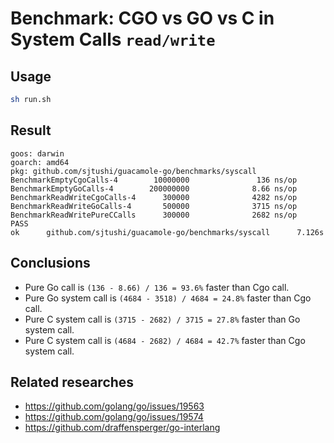 # Benchmark: CGO vs GO vs C in System Calls `read/write`

## Usage

```bash
sh run.sh
```

## Result

```
goos: darwin
goarch: amd64
pkg: github.com/sjtushi/guacamole-go/benchmarks/syscall
BenchmarkEmptyCgoCalls-4        10000000               136 ns/op
BenchmarkEmptyGoCalls-4        200000000              8.66 ns/op
BenchmarkReadWriteCgoCalls-4      300000              4282 ns/op
BenchmarkReadWriteGoCalls-4       500000              3715 ns/op
BenchmarkReadWritePureCCalls      300000              2682 ns/op
PASS
ok      github.com/sjtushi/guacamole-go/benchmarks/syscall      7.126s
```

## Conclusions

- Pure Go call is `(136 - 8.66) / 136 = 93.6%` faster than Cgo call. 
- Pure Go system call is `(4684 - 3518) / 4684 = 24.8%` faster than Cgo call.
- Pure C system call is `(3715 - 2682) / 3715 = 27.8%` faster than Go system call.
- Pure C system call is `(4684 - 2682) / 4684 = 42.7%` faster than Cgo system call.

## Related researches

- https://github.com/golang/go/issues/19563
- https://github.com/golang/go/issues/19574
- https://github.com/draffensperger/go-interlang